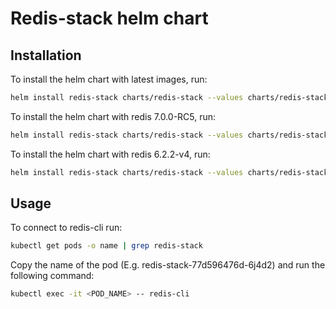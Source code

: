 # Redis-stack helm chart
## Installation

To install the helm chart with latest images, run:

```bash
helm install redis-stack charts/redis-stack --values charts/redis-stack/values.yaml
```

To install the helm chart with redis 7.0.0-RC5, run:

```bash
helm install redis-stack charts/redis-stack --values charts/redis-stack/values_700-RC5.yaml
```

To install the helm chart with redis 6.2.2-v4, run:

```bash
helm install redis-stack charts/redis-stack --values charts/redis-stack/values_622-v4.yaml
```

## Usage

To connect to redis-cli run:

```bash
kubectl get pods -o name | grep redis-stack
```

Copy the name of the pod (E.g. redis-stack-77d596476d-6j4d2) and run the following command:

```bash
kubectl exec -it <POD_NAME> -- redis-cli
```